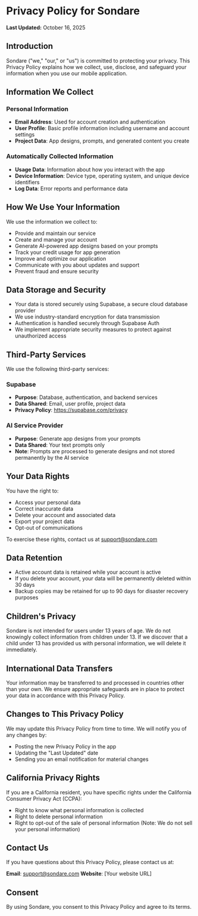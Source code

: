 # Privacy Policy for Sondare

**Last Updated:** October 16, 2025

## Introduction

Sondare ("we," "our," or "us") is committed to protecting your privacy. This Privacy Policy explains how we collect, use, disclose, and safeguard your information when you use our mobile application.

## Information We Collect

### Personal Information
- **Email Address**: Used for account creation and authentication
- **User Profile**: Basic profile information including username and account settings
- **Project Data**: App designs, prompts, and generated content you create

### Automatically Collected Information
- **Usage Data**: Information about how you interact with the app
- **Device Information**: Device type, operating system, and unique device identifiers
- **Log Data**: Error reports and performance data

## How We Use Your Information

We use the information we collect to:
- Provide and maintain our service
- Create and manage your account
- Generate AI-powered app designs based on your prompts
- Track your credit usage for app generation
- Improve and optimize our application
- Communicate with you about updates and support
- Prevent fraud and ensure security

## Data Storage and Security

- Your data is stored securely using Supabase, a secure cloud database provider
- We use industry-standard encryption for data transmission
- Authentication is handled securely through Supabase Auth
- We implement appropriate security measures to protect against unauthorized access

## Third-Party Services

We use the following third-party services:

### Supabase
- **Purpose**: Database, authentication, and backend services
- **Data Shared**: Email, user profile, project data
- **Privacy Policy**: https://supabase.com/privacy

### AI Service Provider
- **Purpose**: Generate app designs from your prompts
- **Data Shared**: Your text prompts only
- **Note**: Prompts are processed to generate designs and not stored permanently by the AI service

## Your Data Rights

You have the right to:
- Access your personal data
- Correct inaccurate data
- Delete your account and associated data
- Export your project data
- Opt-out of communications

To exercise these rights, contact us at support@sondare.com

## Data Retention

- Active account data is retained while your account is active
- If you delete your account, your data will be permanently deleted within 30 days
- Backup copies may be retained for up to 90 days for disaster recovery purposes

## Children's Privacy

Sondare is not intended for users under 13 years of age. We do not knowingly collect information from children under 13. If we discover that a child under 13 has provided us with personal information, we will delete it immediately.

## International Data Transfers

Your information may be transferred to and processed in countries other than your own. We ensure appropriate safeguards are in place to protect your data in accordance with this Privacy Policy.

## Changes to This Privacy Policy

We may update this Privacy Policy from time to time. We will notify you of any changes by:
- Posting the new Privacy Policy in the app
- Updating the "Last Updated" date
- Sending you an email notification for material changes

## California Privacy Rights

If you are a California resident, you have specific rights under the California Consumer Privacy Act (CCPA):
- Right to know what personal information is collected
- Right to delete personal information
- Right to opt-out of the sale of personal information (Note: We do not sell your personal information)

## Contact Us

If you have questions about this Privacy Policy, please contact us at:

**Email**: support@sondare.com
**Website**: [Your website URL]

## Consent

By using Sondare, you consent to this Privacy Policy and agree to its terms.
